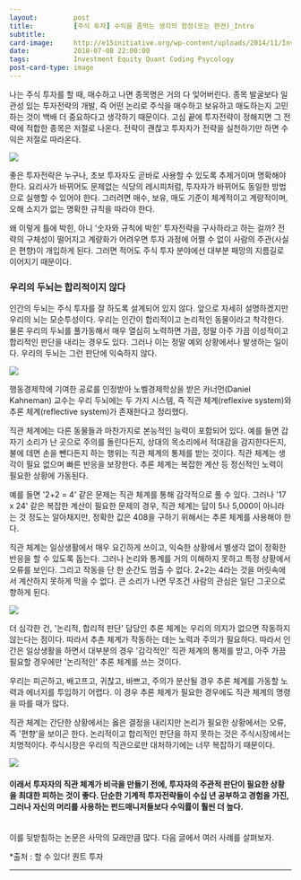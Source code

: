 ```yaml
---
layout:         post
title:          [주식 투자] 수익을 좀먹는 생각의 함정(또는 편견)_Intro
subtitle:       
card-image:     http://e15initiative.org/wp-content/uploads/2014/11/Investment-Policy-4.jpg
date:           2018-07-08 22:00:00
tags:           Investment Equity Quant Coding Psycology
post-card-type: image
---
```


 나는 주식 투자를 할 때, 매수하고 나면 종목명은 거의 다 잊어버린다. 종목 발굴보다  일관성 있는 투자전략의 개발, 즉 어떤 논리로 주식을 매수하고 보유하고 매도하는지 고민하는 것이 백배 더 중요하다고 생각하기 때문이다. 고심 끝에 투자전략이 정해지면 그 전략에 적합한 종목은 저절로 나온다. 전략이 괜찮고 투자자가 전략을 실천하기만 하면 수익은 저절로 따라온다.

![](http://e15initiative.org/wp-content/uploads/2014/11/Investment-Policy-4.jpg)

 좋은 투자전략은 누구나, 초보 투자자도 곧바로 사용할 수 있도록 추제거이며 명확해야 한다. 요리사가 바뀌어도 문제없는 식당의 레시피처럼, 투자자가 바뀌어도 동일한 방법으로 실행할 수 있어야 한다. 그러려면 매수, 보유, 매도 기준이 체계적이고 계량적이며, 오해 소지가 없는 명확한 규칙을 따라야 한다.

 왜 이렇게 틀에 박힌, 아니 '숫자와 규칙에 박힌' 투자전략을 구사하라고 하는 걸까? 전략의 구체성이 떨어지고 계량화가 어려우면 투자 과정에 어쩔 수 없이 사람의 주관(사실은 편향)이 개입하게 된다. 그러면 적어도 주식 투자 분야에선 대부분 패망의 지름길로 이어지기 때문이다. 

### 우리의 두뇌는 합리적이지 않다
인간의 두뇌는 주식 투자를 잘 하도록 설계되어 있지 않다. 앞으로 자세히 설명하겠지만 우리의 뇌는 모순투성이다. 우리는 인간이 합리적이고 논리적인 동물이라고 착각한다. 물론 우리의 두뇌를 풀가동해서 매우 열심히 노력하면 가끔, 정말 아주 가끔 이성적이고 합리적인 판단을 내리는 경우도 있다. 그러나 이는 정말 예외 상황에서나 발생하는 일이다. 우리의 두뇌는 그런 판단에 익숙하지 않다.

![](http://www.chartwellspeakers.com/wp-content/uploads/2017/10/Kahneman-2.jpg)

 행동경제학에 기여한 공로를 인정받아 노벨경제학상을 받은 카너먼(Daniel Kahneman) 교수는 우리 두뇌에는 두 가지 시스템, 즉 직관 체계(reflexive system)와 추론 체계(reflective system)가 존재한다고 정리했다.

 직관 체계에는 다른 동물들과 마찬가지로 본능적인 능력이 포함되어 있다. 예를 들면 갑자기 소리가 난 곳으로 주의를 돌린다든지, 상대의 목소리에서 적대감을 감지한다든지, 불에 데면 손을 뺀다든지 하는 행위는 직관 체계의 통제를 받는 것이다. 직관 체계는 생각이 필요 없으며 빠른 반응을 보장한다. 추론 체계는 복잡한 계산 등 정신적인 노력이 필요한 상황에 가동된다.

 예를 들면 '2+2 = 4' 같은 문제는 직관 체계를 통해 감각적으로 풀 수 있다. 그러나 '17 x 24' 같은 복잡한 계산이 필요한 문제의 경우, 직관 체계는 답이 5나 5,000이 아니라는 것 정도는 알아채지만, 정확한 값은 408을 구하기 위해서는 추론 체계를 사용해야 한다.

직관 체계는 일상생활에서 매우 요긴하게 쓰이고, 익숙한 상황에서 별생각 없이 정확한 반응을 할 수 있도록 돕는다. 그러나 논리와 통계를 거의 이해하지 못하고 특정 상황에서 오류를 보인다. 그리고 작동을 단 한 순간도 멈출 수 없다. 2+2는 4라는 것을 머릿속에서 계산하지 못하게 막을 수 없다. 큰 소리가 나면 무조건 사람의 관심은 일단 그곳으로 향하게 된다.

![](https://assets4.bigthink.com/system/idea_thumbnails/54524/size_1024/BigThink_System_1_2.jpg?1394211473)

 더 심각한 건, '논리적, 합리적 판단' 담당인 추론 체계는 우리의 의지가 없으면 작동하지 않는다는 점이다. 따라서 추촌 체계가 작동하는 데는 노력과 주의가 필요하다. 따라서 인간은 일상생활을 하면서 대부분의 경우 '감각적인' 직관 체계의 통제를 받고, 아주 가끔 필요할 경우에만 '논리적인' 추론 체계를 쓰는 것이다.

 우리는 피곤하고, 배고프고, 귀찮고, 바쁘고, 주의가 분산될 경우 추론 체계를 가동할 노력과 에너지를 투입하기 어렵다. 이 경우 추론 체계가 필요한 경우에도 직관 체계의 명령을 따를 때가 많다.

 직관 체계는 간단한 상황에서는 옳은 결정을 내리지만 논리가 필요한 상황에서는 오류, 즉 '편향'을 보이곤 한다. 논리적이고 합리적인 판단을 하지 못하는 것은 주식시장에서는 치명적이다. 주식시장은 우리의 직관으로만 대처하기에는 너무 복잡하기 때문이다. 

![](https://static4.depositphotos.com/1011156/276/i/950/depositphotos_2769279-stock-photo-digital-program-code.jpg)

 #### 이래서 투자자의 직관 체계가 비극을 만들기 전에,  투자자의 주관적 판단이 필요한 상황을 최대한 피하는 것이 좋다. 단순한 기계적 투자전략들이 수십 년 공부하고 경험을 가진, 그러나 자신의 머리를 사용하는 펀드매니저들보다 수익률이 훨씬 더 높다.
</br>
이를 뒷받침하는 논문은 사막의 모래만큼 많다. 다음 글에서 여러 사례를 살펴보자.

*출처 : 할 수 있다! 퀀트 투자

---
